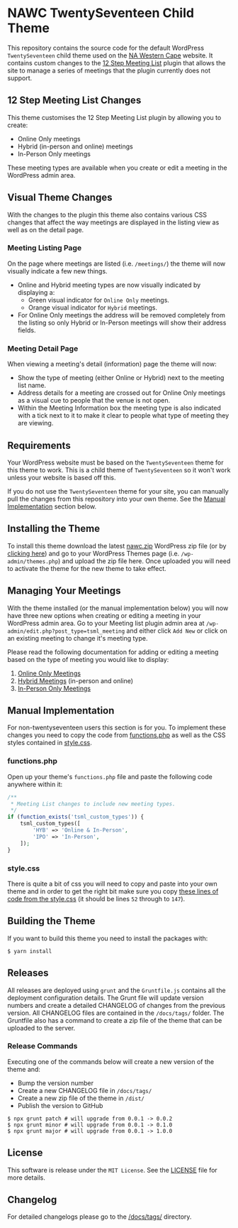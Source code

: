 # NAWC TwentySeventeen Child Theme

This repository contains the source code for the default WordPress
`TwentySeventeen` child theme used on the
[NA Western Cape](https://na.org.za/wc/) website. It contains custom changes
to the [12 Step Meeting List](https://wordpress.org/plugins/12-step-meeting-list/)
plugin that allows the site to manage a series of meetings that the plugin
currently does not support.

## 12 Step Meeting List Changes

This theme customises the 12 Step Meeting List plugin by allowing you to create:

- Online Only meetings
- Hybrid (in-person and online) meetings
- In-Person Only meetings

These meeting types are available when you create or edit a meeting in the
WordPress admin area.

## Visual Theme Changes

With the changes to the plugin this theme also contains various CSS changes that
affect the way meetings are displayed in the listing view as well as on the
detail page.

### Meeting Listing Page

On the page where meetings are listed (i.e. `/meetings/`) the theme will now
visually indicate a few new things.

- Online and Hybrid meeting types are now visually indicated by displaying a:
    - Green visual indicator for `Online Only` meetings.
    - Orange visual indicator for `Hybrid` meetings.
- For Online Only meetings the address will be removed completely from the
  listing so only Hybrid or In-Person meetings will show their address fields.

### Meeting Detail Page

When viewing a meeting's detail (information) page the theme will now:

- Show the type of meeting (either Online or Hybrid) next to the meeting list
  name.
- Address details for a meeting are crossed out for Online Only meetings as a
  visual cue to people that the venue is not open.
- Within the Meeting Information box the meeting type is also indicated with
  a tick next to it to make it clear to people what type of meeting they are
  viewing.

## Requirements

Your WordPress website must be based on the `TwentySeventeen` theme for this
theme to work. This is a child theme of `TwentySeventeen` so it won't work
unless your website is based off this.

If you do not use the `TwentySeventeen` theme for your site, you can
manually pull the changes from this repository into your own theme. See the
[Manual Implementation](#manual-implementation) section below.

## Installing the Theme

To install this theme download the latest [nawc.zip][dist] WordPress zip
file (or by [clicking here][dist]) and go to your WordPress Themes page (i.e.
`/wp-admin/themes.php`) and upload the zip file here. Once uploaded you
will need to activate the theme for the new theme to take effect.

## Managing Your Meetings

With the theme installed (or the manual implementation below) you will now
have three new options when creating or editing a meeting in your WordPress
admin area. Go to your Meeting list plugin admin area at
`/wp-admin/edit.php?post_type=tsml_meeting` and either click `Add New` or
click on an existing meeting to change it's meeting type.

Please read the following documentation for adding or editing a meeting
based on the type of meeting you would like to display:

1. [Online Only Meetings][online]
2. [Hybrid Meetings][hybrid] (in-person and online)
3. [In-Person Only Meetings][person]

## Manual Implementation

For non-twentyseventeen users this section is for you. To implement these
changes you need to copy the code from [functions.php][functions] as well as
the CSS styles contained in [style.css][style].

### functions.php

Open up your theme's `functions.php` file and paste the following code
anywhere within it:

```php
/**
 * Meeting List changes to include new meeting types.
 */
if (function_exists('tsml_custom_types')) {
    tsml_custom_types([
        'HYB' => 'Online & In-Person',
        'IPO' => 'In-Person',
    ]);
}
```

### style.css

There is quite a bit of css you will need to copy and paste into your own
theme and in order to get the right bit make sure you copy [these lines of
code from the style.css][style-blob] (it should be lines `52` through to `147`).

## Building the Theme

If you want to build this theme you need to install the packages with:

```console
$ yarn install
```

## Releases

All releases are deployed using `grunt` and the `Gruntfile.js` contains all the
deployment configuration details. The Grunt file will update version numbers
and create a detailed CHANGELOG of changes from the previous version. All 
CHANGELOG files are contained in the `/docs/tags/` folder. The Gruntfile 
also has a command to create a zip file of the theme that can be uploaded to 
the server.

### Release Commands

Executing one of the commands below will create a new version of the theme and:

- Bump the version number
- Create a new CHANGELOG file in `/docs/tags/`
- Create a new zip file of the theme in `/dist/`
- Publish the version to GitHub

```console
$ npx grunt patch # will upgrade from 0.0.1 -> 0.0.2
$ npx grunt minor # will upgrade from 0.0.1 -> 0.1.0
$ npx grunt major # will upgrade from 0.0.1 -> 1.0.0
```

## License

This software is release under the `MIT License`. See the [LICENSE](LICENSE)
file for more details.

## Changelog

For detailed changelogs please go to the [/docs/tags/](/docs/tags/) directory.

[dist]: https://raw.githubusercontent.com/nawc/child-theme/main/dist/nawc.zip
[functions]: /src/functions.php
[style]: /src/style.css
[style-blob]: https://github.com/nawc/child-theme/blob/main/src/style.css#L52-L147
[online]: /docs/ONLINE_ONLY_MEETINGS.md
[hybrid]: /docs/HYBRID_MEETINGS.md
[person]: /docs/IN-PERSON_ONLY_MEETINGS.md
